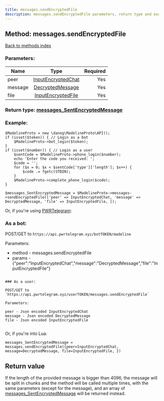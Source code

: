```yaml
---
title: messages.sendEncryptedFile
description: messages.sendEncryptedFile parameters, return type and example
---
```

## Method: messages.sendEncryptedFile  
[Back to methods index](index.md)


### Parameters:

| Name     |    Type       | Required |
|----------|:-------------:|---------:|
|peer|[InputEncryptedChat](../types/InputEncryptedChat.md) | Yes|
|message|[DecryptedMessage](../types/DecryptedMessage.md) | Yes|
|file|[InputEncryptedFile](../types/InputEncryptedFile.md) | Yes|


### Return type: [messages\_SentEncryptedMessage](../types/messages_SentEncryptedMessage.md)

### Example:


```
$MadelineProto = new \danog\MadelineProto\API();
if (isset($token)) { // Login as a bot
    $MadelineProto->bot_login($token);
}
if (isset($number)) { // Login as a user
    $sentCode = $MadelineProto->phone_login($number);
    echo 'Enter the code you received: ';
    $code = '';
    for ($x = 0; $x < $sentCode['type']['length']; $x++) {
        $code .= fgetc(STDIN);
    }
    $MadelineProto->complete_phone_login($code);
}

$messages_SentEncryptedMessage = $MadelineProto->messages->sendEncryptedFile(['peer' => InputEncryptedChat, 'message' => DecryptedMessage, 'file' => InputEncryptedFile, ]);
```

Or, if you're using [PWRTelegram](https://pwrtelegram.xyz):

### As a bot:

POST/GET to `https://api.pwrtelegram.xyz/botTOKEN/madeline`

Parameters:

* method - messages.sendEncryptedFile
* params - {"peer":"InputEncryptedChat","message":"DecryptedMessage","file":"InputEncryptedFile"}

```

### As a user:

POST/GET to `https://api.pwrtelegram.xyz/userTOKEN/messages.sendEncryptedFile`

Parameters:

peer - Json encoded InputEncryptedChat
message - Json encoded DecryptedMessage
file - Json encoded InputEncryptedFile


```

Or, if you're into Lua:

```
messages_SentEncryptedMessage = messages.sendEncryptedFile({peer=InputEncryptedChat, message=DecryptedMessage, file=InputEncryptedFile, })
```


## Return value 

If the length of the provided message is bigger than 4096, the message will be split in chunks and the method will be called multiple times, with the same parameters (except for the message), and an array of [messages\_SentEncryptedMessage](../types/messages_SentEncryptedMessage.md) will be returned instead.


